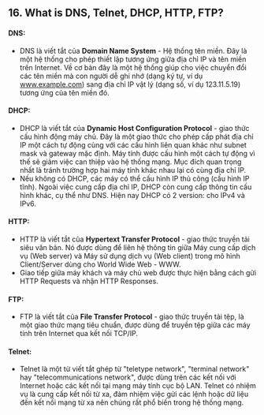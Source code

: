 ﻿## 16. What is DNS, Telnet, DHCP, HTTP, FTP?

#### DNS:
- DNS là viết tắt của **Domain Name System** - Hệ thống tên miền. Đây là một hệ thống cho phép thiết lập tương ứng giữa địa chỉ IP và tên miền trên Internet. Về cơ bản đây là một hệ thống giúp cho việc chuyển đổi các tên miền mà con người dễ ghi nhớ (dạng ký tự, ví dụ www.example.com) sang địa chỉ IP vật lý (dạng số, ví dụ 123.11.5.19) tương ứng của tên miền đó.

#### DHCP:
- DHCP là viết tắt của **Dynamic Host Configuration Protocol** - giao thức cấu hình động máy chủ. Đây là một giao thức cho phép cấp phát địa chỉ IP một cách tự động cùng với các cấu hình liên quan khác như subnet mask và gateway mặc định. Máy tính được cấu hình một cách tự động vì thế sẽ giảm việc can thiệp vào hệ thống mạng. Mục đích quan trọng nhất là tránh trường hợp hai máy tính khác nhau lại có cùng địa chỉ IP.
- Nếu không có DHCP, các máy có thể cấu hình IP thủ công (cấu hình IP tĩnh). Ngoài việc cung cấp địa chỉ IP, DHCP còn cung cấp thông tin cấu hình khác, cụ thể như DNS. Hiện nay DHCP có 2 version: cho IPv4 và IPv6.

#### HTTP:
- HTTP là viết tắt của **Hypertext Transfer Protocol** - giao thức truyền tải siêu văn bản. Nó được dùng để liên hệ thông tin giữa Máy cung cấp dịch vụ (Web server) và Máy sử dụng dịch vụ (Web client) trong mô hình Client/Server dùng cho World Wide Web - WWW.
- Giao tiếp giữa máy khách và máy chủ web được thực hiện bằng cách gửi HTTP Requests và nhận HTTP Responses.

#### FTP:
- FTP là viết tắt của **File Transfer Protocol** - giao thức truyền tải tệp, là một giao thức mạng tiêu chuẩn, được dùng để truyền tệp giữa các máy tính trên Internet qua kết nối TCP/IP.

#### Telnet:
- Telnet là một từ viết tắt ghép từ "teletype network", "terminal network" hay "telecommunications network", được dùng trên các kết nối với Internet hoặc các kết nối tại mạng máy tính cục bộ LAN. Telnet có nhiệm vụ là cung cấp kết nối từ xa, đảm nhiệm việc gửi các lệnh hoặc dữ liệu đến kết nối mạng từ xa nên chúng rất phổ biến trong hệ thống mạng.